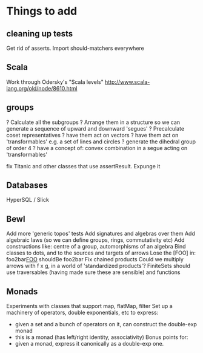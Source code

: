 # Things to add

## cleaning up tests

Get rid of asserts. Import should-matchers everywhere

## Scala
Work through Odersky's "Scala levels"
http://www.scala-lang.org/old/node/8610.html

## groups

? Calculate all the subgroups
? Arrange them in a structure so we can generate a sequence of upward and downward 'segues'
? Precalculate coset representatives
? have them act on vectors
? have them act on 'transformables' e.g. a set of lines and circles
? generate the dihedral group of order 4
? have a concept of: convex combination in a segue acting on 'transformables'

fix Titanic and other classes that use assertResult. Expunge it

## Databases

HyperSQL / Slick

## Bewl
Add more 'generic topos' tests
Add signatures and algebras over them
Add algebraic laws (so we can define groups, rings, commutativity etc)
Add constructions like: centre of a group, automorphisms of an algebra
Bind classes to dots, and to the sources and targets of arrows
Lose the [FOO] in: foo2bar[FOO](foo.identity) shouldBe foo2bar
Fix chained products
Could we multiply arrows with f x g, in a world of 'standardized products'?
FiniteSets should use traversables (having made sure these are sensible) and functions

## Monads

Experiments with classes that support map, flatMap, filter
Set up a machinery of operators, double exponentials, etc to express:
- given a set and a bunch of operators on it, can construct the double-exp monad
- this is a monad (has left/right identity, associativity)
Bonus points for:
- given a monad, express it canonically as a double-exp one.


